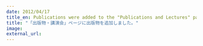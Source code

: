 ```yaml
---
date: 2012/04/17
title_en: Publications were added to the "Publications and Lectures" page.
title: "「出版物・講演会」ページに出版物を追加しました。"
image:
external_url:
---
```

